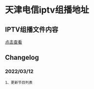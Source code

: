 # 天津电信iptv组播地址

## IPTV组播文件内容
[点击查看](https://raw.githubusercontent.com/duanzhichao/IPTV-of-TianJin-Telecom/main/tianjin.m3u8)

## Changelog
### 2022/03/12

    1、更新节目列表
